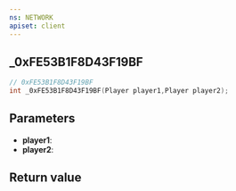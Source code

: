 ```yaml
---
ns: NETWORK
apiset: client
---
```

## _0xFE53B1F8D43F19BF

```c
// 0xFE53B1F8D43F19BF
int _0xFE53B1F8D43F19BF(Player player1,Player player2);
```


## Parameters
* **player1**:
* **player2**:

## Return value

